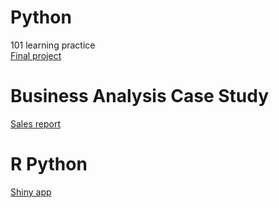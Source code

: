 # Python
101 learning practice  
[Final project](https://github.com/ankur715/web/tree/master/hiring)

# Business Analysis Case Study
[Sales report](https://github.com/ankur715/python_R_businessanalytics/tree/master/business_analytics)

# R Python 
[Shiny app](https://github.com/ankur715/python_R_businessanalytics/tree/master/R_python)
